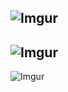 ![Imgur](http://i.imgur.com/lHMhjlT.jpg "Feu Rouge")
---
![Imgur](http://i.imgur.com/tiQqttn.jpg "Circuit Feu Rouge")
---
![Imgur](http://i.imgur.com/CCmFWKW.png "Diagram")
